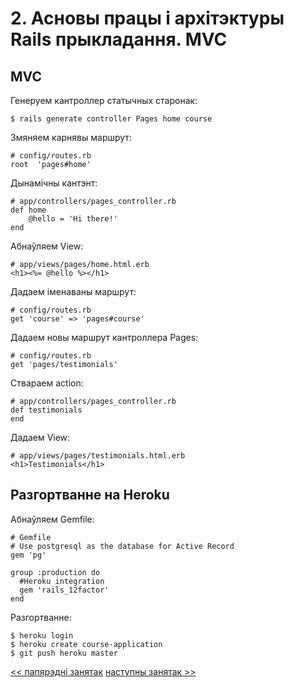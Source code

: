 # 2. Асновы працы і архітэктуры Rails прыкладання. MVC

## MVC

Генеруем кантроллер статычных старонак:

    $ rails generate controller Pages home course

Змяняем карнявы маршрут:

    # config/routes.rb
    root  'pages#home'
    
Дынамічны кантэнт:

    # app/controllers/pages_controller.rb
    def home
        @hello = 'Hi there!'
    end
    
Абнаўляем View:

    # app/views/pages/home.html.erb
    <h1><%= @hello %></h1>
    
Дадаем іменаваны маршрут:

    # config/routes.rb
    get 'course' => 'pages#course'
    
Дадаем новы маршрут кантроллера Pages:

    # config/routes.rb
    get 'pages/testimonials'
    
Ствараем action:

    # app/controllers/pages_controller.rb
    def testimonials
    end

Дадаем View:

    # app/views/pages/testimonials.html.erb
    <h1>Testimonials</h1>
    
## Разгортванне на Heroku

Абнаўляем Gemfile:

    # Gemfile
    # Use postgresql as the database for Active Record
    gem 'pg'

    group :production do
      #Heroku integration
      gem 'rails_12factor'
    end

Разгортванне:

    $ heroku login
    $ heroku create course-application
    $ git push heroku master

  
  

[<< папярэдні занятак](1_lecture.md)
[наступны занятак >>](3_lecture.md)
